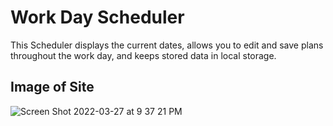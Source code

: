 # Work Day Scheduler
This Scheduler displays the current dates, allows you to edit and save plans throughout the work day, and keeps stored data in local storage.

## Image of Site
![Screen Shot 2022-03-27 at 9 37 21 PM](https://user-images.githubusercontent.com/99375366/160312428-521d1c71-6617-4897-8c84-b2b10c823590.png)
